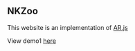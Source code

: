 ## NKZoo

This website is an implementation of [AR.js](https://github.com/jeromeetienne/AR.js)

View demo1 [here](https://taigama.github.io/NKZoo/webar.html)




